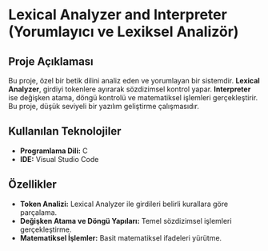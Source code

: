 # Lexical Analyzer and Interpreter (Yorumlayıcı ve Lexiksel Analizör)

## Proje Açıklaması
Bu proje, özel bir betik dilini analiz eden ve yorumlayan bir sistemdir. **Lexical Analyzer**, girdiyi tokenlere ayırarak sözdizimsel kontrol yapar. **Interpreter** ise değişken atama, döngü kontrolü ve matematiksel işlemleri gerçekleştirir. Bu proje, düşük seviyeli bir yazılım geliştirme çalışmasıdır.

## Kullanılan Teknolojiler
- **Programlama Dili:** C  
- **IDE:** Visual Studio Code  

## Özellikler
- **Token Analizi:** Lexical Analyzer ile girdileri belirli kurallara göre parçalama.  
- **Değişken Atama ve Döngü Yapıları:** Temel sözdizimsel işlemleri gerçekleştirme.  
- **Matematiksel İşlemler:** Basit matematiksel ifadeleri yürütme.  

